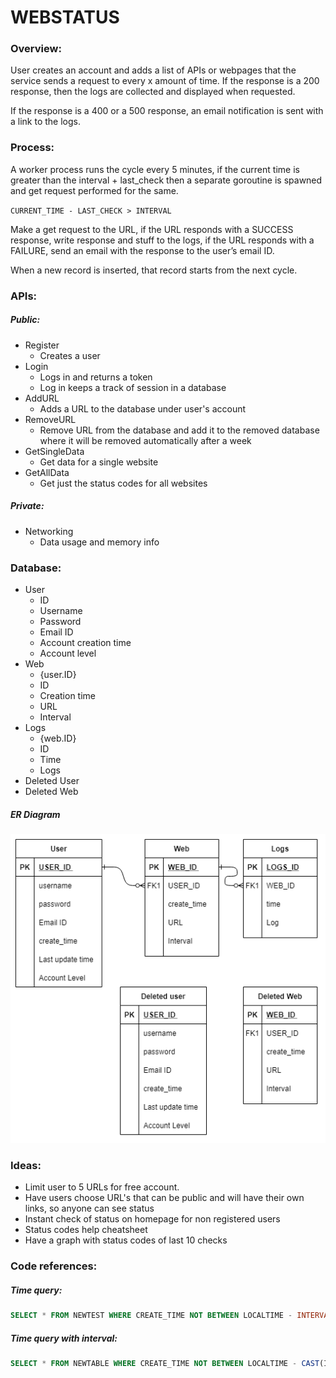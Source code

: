 # WEBSTATUS



### Overview:

User creates an account and adds a list of APIs or webpages that the service sends a request to every x amount of time. If the response is a 200 response, then the logs are collected and displayed when requested. 

If the response is a 400 or a 500 response, an email notification is sent with a link to the logs. 



### Process:

A worker process runs the cycle every 5 minutes, if the current time is greater than the interval + last_check then a separate goroutine is spawned and get request performed for the same. 

` CURRENT_TIME - LAST_CHECK > INTERVAL `

Make a get request to the URL, if the URL responds with a SUCCESS response, write response and stuff to the logs, if the URL responds with a FAILURE, send an email with the response to the user’s email ID.

When a new record is inserted, that record starts from the next cycle.



### APIs:

##### Public:

* Register
  * Creates a user
* Login
  * Logs in and returns a token
  * Log in keeps a track of session in a database
* AddURL
  * Adds a URL to the database under user's account
* RemoveURL
  * Remove URL from the database and add it to the removed database where it will be removed automatically after a week
* GetSingleData
  * Get data for a single website
* GetAllData
  * Get just the status codes for all websites

##### Private:

* Networking
  * Data usage and memory info



### Database:

* User
  * ID
  * Username
  * Password
  * Email ID
  * Account creation time
  * Account level
* Web
  * {user.ID}
  * ID
  * Creation time
  * URL
  * Interval
* Logs
  * {web.ID}
  * ID
  * Time
  * Logs
* Deleted User
* Deleted Web

##### ER Diagram

![ER_WEBSTATUS](ER_WEBSTATUS.png)



### Ideas:

* Limit user to 5 URLs for free account.
* Have users choose URL's that can be public and will have their own links, so anyone can see status
* Instant check of status on homepage for non registered users
* Status codes help cheatsheet
* Have a graph with status codes of last 10 checks

### Code references:

##### Time query:

```sql
SELECT * FROM NEWTEST WHERE CREATE_TIME NOT BETWEEN LOCALTIME - INTERVAL '5 MINUTES' AND LOCALTIME;
```

##### Time query with interval:

```sql
SELECT * FROM NEWTABLE WHERE CREATE_TIME NOT BETWEEN LOCALTIME - CAST(INTER AS INTERVAL) AND LOCALTIME;
```

